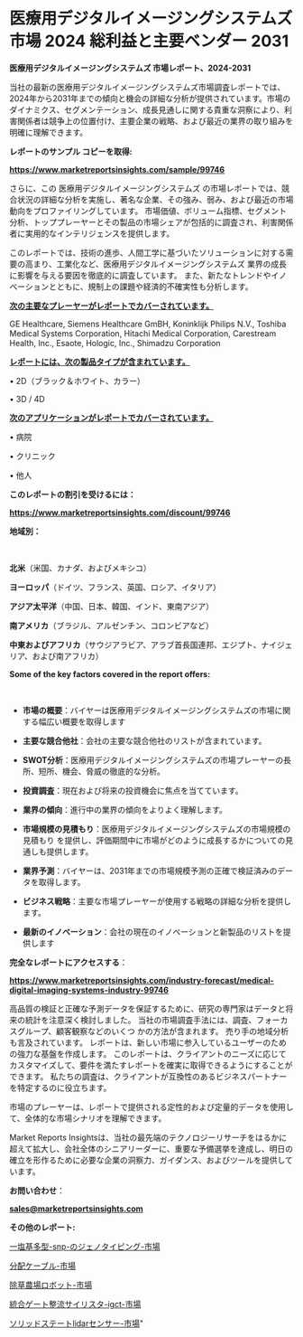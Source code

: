 # 医療用デジタルイメージングシステムズ 市場 2024 総利益と主要ベンダー 2031

<strong>医療用デジタルイメージングシステムズ 市場レポート、2024-2031</strong>

当社の最新の医療用デジタルイメージングシステムズ市場調査レポートでは、2024年から2031年までの傾向と機会の詳細な分析が提供されています。市場のダイナミクス、セグメンテーション、成長見通しに関する貴重な洞察により、利害関係者は競争上の位置付け、主要企業の戦略、および最近の業界の取り組みを明確に理解できます。



<strong>レポートのサンプル コピーを取得:</strong> <a href=https://www.marketreportsinsights.com/sample/99746>

<strong><u>https://www.marketreportsinsights.com/sample/99746</u></strong></a>

さらに、この 医療用デジタルイメージングシステムズ の市場レポートでは、競合状況の詳細な分析を実施し、著名な企業、その強み、弱み、および最近の市場動向をプロファイリングしています。 市場価値、ボリューム指標、セグメント分析、トッププレーヤーとその製品の市場シェアが包括的に調査され、利害関係者に実用的なインテリジェンスを提供します。

このレポートでは、技術の進歩、人間工学に基づいたソリューションに対する需要の高まり、工業化など、医療用デジタルイメージングシステムズ 業界の成長に影響を与える要因を徹底的に調査しています。 また、新たなトレンドやイノベーションとともに、規制上の課題や経済的不確実性も分析します。



<strong><u>次の主要なプレーヤーがレポートでカバーされています。</u></strong>

GE Healthcare, Siemens Healthcare GmBH, Koninklijk Philips N.V., Toshiba Medical Systems Corporation, Hitachi Medical Corporation, Carestream Health, Inc., Esaote, Hologic, Inc., Shimadzu Corporation



<strong><u><b>レポートには、次の製品タイプが含まれています。</b></u></strong>

• 2D（ブラック＆ホワイト、カラー）

• 3D / 4D



<strong><u><b>次のアプリケーションがレポートでカバーされています。</b></u></strong>

• 病院

• クリニック

• 他人



<strong><b>このレポートの割引を受けるには：</b></strong>

<a href=https://www.marketreportsinsights.com/discount/99746>

<strong><u>https://www.marketreportsinsights.com/discount/99746</u></strong></a>



<strong>地域別：</strong>

<strong> </strong>



<strong>北米</strong>（米国、カナダ、およびメキシコ）



<strong>ヨーロッパ</strong>（ドイツ、フランス、英国、ロシア、イタリア）



<strong>アジア太平洋</strong>（中国、日本、韓国、インド、東南アジア）



<strong>南アメリカ</strong>（ブラジル、アルゼンチン、コロンビアなど）



<strong>中東およびアフリカ</strong>（サウジアラビア、アラブ首長国連邦、エジプト、ナイジェリア、および南アフリカ）



<strong>Some of the key factors covered in the report offers:</strong>

<strong> </strong>
<ul>
  <li>

<strong>市場の概要</strong>：バイヤーは医療用デジタルイメージングシステムズの市場に関する幅広い概要を取得します</li>
  <li>

<strong>主要な競合他社</strong>：会社の主要な競合他社のリストが含まれています。</li>
  <li>

<strong>SWOT分析</strong>：医療用デジタルイメージングシステムズの市場プレーヤーの長所、短所、機会、脅威の徹底的な分析。</li>
  <li>

<strong>投資調査</strong>：現在および将来の投資機会に焦点を当てています。</li>
  <li>

<strong>業界の傾向</strong>：進行中の業界の傾向をよりよく理解します。</li>
  <li>

<strong>市場規模の見積もり</strong>：医療用デジタルイメージングシステムズの市場規模の見積もり を提供し、評価期間中に市場がどのように成長するかについての見通しも提供します。</li>
  <li>

<strong>業界予測</strong>：バイヤーは、2031年までの市場規模予測の正確で検証済みのデータを取得します。</li>
  <li>

<strong>ビジネス戦略</strong>：主要な市場プレーヤーが使用する戦略の詳細な分析を提供します。</li>
  <li>

<strong>最新のイノベーション</strong>：会社の現在のイノベーションと新製品のリストを提供します</li>
</ul>


<strong>完全なレポートにアクセスする</strong>：

<a href=https://www.marketreportsinsights.com/industry-forecast/medical-digital-imaging-systems-industry-99746>

<strong><u>https://www.marketreportsinsights.com/industry-forecast/medical-digital-imaging-systems-industry-99746</u></strong></a>

高品質の検証と正確な予測データを保証するために、研究の専門家はデータと将来の統計を注意深く検討しました。 当社の市場調査手法には、調査、フォーカスグループ、顧客観察などのいくつ かの方法が含まれます。 売り手の地域分析も言及されています。 レポートは、新しい市場に参入しているユーザーのための強力な基盤を作成します。 このレポートは、クライアントのニーズに応じてカスタマイズして、要件を満たすレポートを確実に取得できるようにすることができます。 私たちの調査は、クライアントが互換性のあるビジネスパートナーを特定するのに役立ちます。

市場のプレーヤーは、レポートで提供される定性的および定量的データを使用して、全体的な市場シナリオを理解できます。

Market Reports Insightsは、当社の最先端のテクノロジーリサーチをはるかに超えて拡大し、会社全体のシニアリーダーに、重要な予備選挙を達成し、明日の確立を形作るために必要な企業の洞察力、ガイダンス、およびツールを提供しています。



<strong><b>お問い合わせ</b></strong>：

<a href=mailto:sales@marketreportsinsights.com>

<strong><u>sales@marketreportsinsights.com</u></strong></a>



<strong>その他のレポート:</strong>

<a href=https://www.linkedin.com/pulse/一塩基多型-snp-のジェノタイピング-市場-2023-年のダイナミクスとビジネストレンド-2030-pr-news-hub-dzgqc/>一塩基多型-snp-のジェノタイピング-市場</a>

<a href=https://www.linkedin.com/pulse/分配ケーブル-市場-2023-年のダイナミクスとビジネストレンド-2030-d1m5f/>分配ケーブル-市場</a>

<a href=https://www.linkedin.com/pulse/除草農場ロボット-市場-2023-収益と成長ドライバー-2030-consumer-connection-collective-360-z75uf/>除草農場ロボット-市場</a>

<a href=https://www.linkedin.com/pulse/統合ゲート整流サイリスタ-igct-市場-2023-swot-分析と最新イノベーション-2030-pr-news-hub-5qjdf/>統合ゲート整流サイリスタ-igct-市場</a>

<a href=https://www.linkedin.com/pulse/ソリッドステートlidarセンサー-市場-2023-swot-分析と成長率-2030-whu4f/>ソリッドステートlidarセンサー-市場</a>"
